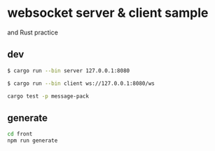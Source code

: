 # websocket server & client sample

and Rust practice

## dev

```bash
$ cargo run --bin server 127.0.0.1:8080
```

```bash
$ cargo run --bin client ws://127.0.0.1:8080/ws
```

```bash
cargo test -p message-pack
```

## generate
```bash
cd front
npm run generate
```
